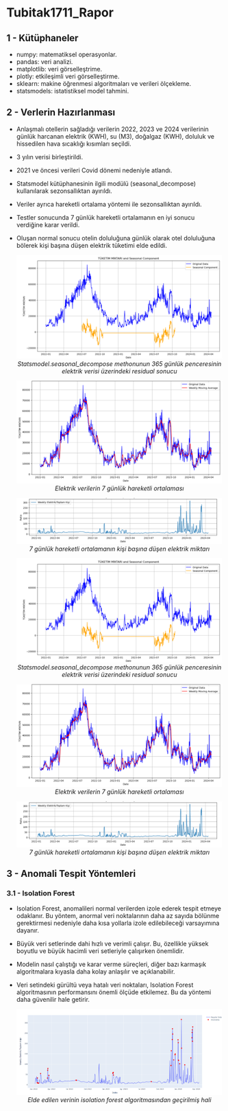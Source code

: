 # Tubitak1711_Rapor

## 1 - Kütüphaneler

- numpy: matematiksel operasyonlar.
- pandas: veri analizi.
- matplotlib: veri görselleştrime.
- plotly: etkileşimli veri görselleştirme.
- sklearn: makine öğrenmesi algoritmaları ve verileri ölçekleme.
- statsmodels: istatistiksel model tahmini.

## 2 - Verlerin Hazırlanması

- Anlaşmalı otellerin sağladığı verilerin 2022, 2023 ve 2024 verilerinin günlük harcanan elektrik (KWH), su (M3), doğalgaz (KWH), doluluk ve hissedilen hava sıcaklığı kısımları seçildi.
- 3 yılın verisi birleştirildi.
- 2021 ve öncesi verileri Covid dönemi nedeniyle atlandı.
- Statsmodel kütüphanesinin ilgili modülü (seasonal_decompose) kullanılarak sezonsallıktan ayırıldı.
- Veriler ayrıca hareketli ortalama yöntemi ile sezonsallıktan ayırıldı.
- Testler sonucunda 7 günlük hareketli ortalamanın en iyi sonucu verdiğine karar verildi.
- Oluşan normal sonucu otelin doluluğuna günlük olarak otel doluluğuna bölerek kişi başına düşen elektrik tüketimi elde edildi.

  <p align="center">
    <img src="images/Ekran görüntüsü 2024-07-15 163510.png">
    <br>
    <em >Statsmodel.seasonal_decompose methonunun 365 günlük penceresinin elektrik verisi üzerindeki residual sonucu</em>
  </p>
  
  <p align="center">
    <img src="images/Ekran görüntüsü 2024-07-15 163701.png">
    <br>
    <em>Elektrik verilerin 7 günlük hareketli ortalaması</em>
  </p>

  <p align="center">
    <img src="images/Ekran görüntüsü 2024-07-15 164836.png">
    <br>
    <em>7 günlük hareketli ortalamanın kişi başına düşen elektrik miktarı</em>
  </p>
  

  <p align="center">
    <img src="images/Ekran görüntüsü 2024-07-15 163510.png">
    <br>
    <em >Statsmodel.seasonal_decompose methonunun 365 günlük penceresinin elektrik verisi üzerindeki residual sonucu</em>
  </p>

  <p align="center">
    <img src="images/Ekran görüntüsü 2024-07-15 163701.png">
    <br>
    <em>Elektrik verilerin 7 günlük hareketli ortalaması</em>
  </p>

  <p align="center">
    <img src="images/Ekran görüntüsü 2024-07-15 164836.png">
    <br>
    <em>7 günlük hareketli ortalamanın kişi başına düşen elektrik miktarı</em>
  </p>

## 3 - Anomali Tespit Yöntemleri

### 3.1 - Isolation Forest

- Isolation Forest, anomalileri normal verilerden izole ederek tespit etmeye odaklanır. Bu yöntem, anormal veri noktalarının daha az sayıda bölünme gerektirmesi nedeniyle daha kısa yollarla izole edilebileceği varsayımına dayanır.
- Büyük veri setlerinde dahi hızlı ve verimli çalışır. Bu, özellikle yüksek boyutlu ve büyük hacimli veri setleriyle çalışırken önemlidir.
- Modelin nasıl çalıştığı ve karar verme süreçleri, diğer bazı karmaşık algoritmalara kıyasla daha kolay anlaşılır ve açıklanabilir.
- Veri setindeki gürültü veya hatalı veri noktaları, Isolation Forest algoritmasının performansını önemli ölçüde etkilemez. Bu da yöntemi daha güvenilir hale getirir.

  <p align="center">
    <img src="images/Ekran görüntüsü 2024-07-15 165443.png">
    <br>
    <em>Elde edilen verinin isolation forest algoritmasından geçirilmiş hali</em>
  </p>
  
